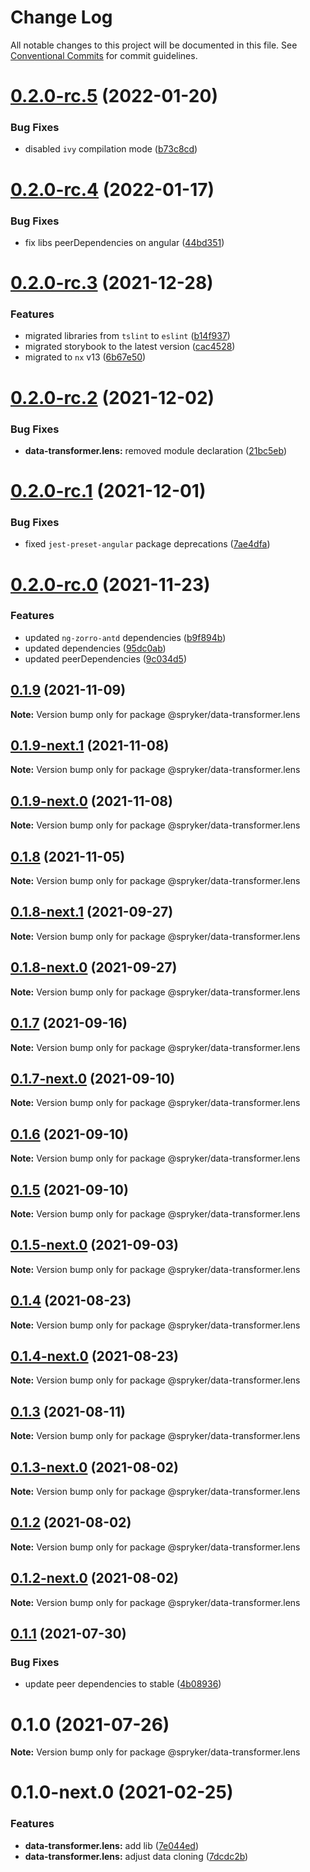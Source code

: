 # Change Log

All notable changes to this project will be documented in this file.
See [Conventional Commits](https://conventionalcommits.org) for commit guidelines.

# [0.2.0-rc.5](https://github.com/spryker/ui-components/compare/@spryker/data-transformer.lens@0.2.0-rc.4...@spryker/data-transformer.lens@0.2.0-rc.5) (2022-01-20)


### Bug Fixes

* disabled `ivy` compilation mode ([b73c8cd](https://github.com/spryker/ui-components/commit/b73c8cd6990e72e74b9f5c1a5ee0a76ba740c109))





# [0.2.0-rc.4](https://github.com/spryker/ui-components/compare/@spryker/data-transformer.lens@0.2.0-rc.3...@spryker/data-transformer.lens@0.2.0-rc.4) (2022-01-17)


### Bug Fixes

* fix libs peerDependencies on angular ([44bd351](https://github.com/spryker/ui-components/commit/44bd35192446358fa03f6523a04725763248e7fb))





# [0.2.0-rc.3](https://github.com/spryker/ui-components/compare/@spryker/data-transformer.lens@0.2.0-rc.2...@spryker/data-transformer.lens@0.2.0-rc.3) (2021-12-28)


### Features

* migrated libraries from `tslint` to `eslint` ([b14f937](https://github.com/spryker/ui-components/commit/b14f937bfd7803341e6626dd491484aa4d9b1344))
* migrated storybook to the latest version ([cac4528](https://github.com/spryker/ui-components/commit/cac45288f9644fc20c4cff6b4a658a74130fbe2e))
* migrated to `nx` v13 ([6b67e50](https://github.com/spryker/ui-components/commit/6b67e504a2ff8e8a840f70e12aae056c31698b47))





# [0.2.0-rc.2](https://github.com/spryker/ui-components/compare/@spryker/data-transformer.lens@0.2.0-rc.1...@spryker/data-transformer.lens@0.2.0-rc.2) (2021-12-02)


### Bug Fixes

* **data-transformer.lens:** removed module declaration ([21bc5eb](https://github.com/spryker/ui-components/commit/21bc5eb6a16e20877d093181b17bc6bef4cfde17))





# [0.2.0-rc.1](https://github.com/spryker/ui-components/compare/@spryker/data-transformer.lens@0.2.0-rc.0...@spryker/data-transformer.lens@0.2.0-rc.1) (2021-12-01)


### Bug Fixes

* fixed `jest-preset-angular` package deprecations ([7ae4dfa](https://github.com/spryker/ui-components/commit/7ae4dfa3e60b243490e2ccc50db4f2ffee0b8ab9))





# [0.2.0-rc.0](https://github.com/spryker/ui-components/compare/@spryker/data-transformer.lens@0.1.8-next.1...@spryker/data-transformer.lens@0.2.0-rc.0) (2021-11-23)


### Features

* updated `ng-zorro-antd` dependencies ([b9f894b](https://github.com/spryker/ui-components/commit/b9f894b5c6dd3e469bc8e0f01e251bb29e20e92d))
* updated dependencies ([95dc0ab](https://github.com/spryker/ui-components/commit/95dc0ab04dd4612dc2476ed2b487aee7c7304497))
* updated peerDependencies ([9c034d5](https://github.com/spryker/ui-components/commit/9c034d5d972cbeb9fd90135dd901521b9877247e))





## [0.1.9](https://github.com/spryker/ui-components/compare/@spryker/data-transformer.lens@0.1.9-next.1...@spryker/data-transformer.lens@0.1.9) (2021-11-09)

**Note:** Version bump only for package @spryker/data-transformer.lens





## [0.1.9-next.1](https://github.com/spryker/ui-components/compare/@spryker/data-transformer.lens@0.1.8...@spryker/data-transformer.lens@0.1.9-next.1) (2021-11-08)

**Note:** Version bump only for package @spryker/data-transformer.lens





## [0.1.9-next.0](https://github.com/spryker/zed-gui/compare/@spryker/data-transformer.lens@0.1.8-next.1...@spryker/data-transformer.lens@0.1.9-next.0) (2021-11-08)

**Note:** Version bump only for package @spryker/data-transformer.lens





## [0.1.8](https://github.com/spryker/ui-components/compare/@spryker/data-transformer.lens@0.1.8-next.1...@spryker/data-transformer.lens@0.1.8) (2021-11-05)

**Note:** Version bump only for package @spryker/data-transformer.lens





## [0.1.8-next.1](https://github.com/spryker/ui-components/compare/@spryker/data-transformer.lens@0.1.7...@spryker/data-transformer.lens@0.1.8-next.1) (2021-09-27)

**Note:** Version bump only for package @spryker/data-transformer.lens





## [0.1.8-next.0](https://github.com/spryker/zed-gui/compare/@spryker/data-transformer.lens@0.1.4...@spryker/data-transformer.lens@0.1.8-next.0) (2021-09-27)

**Note:** Version bump only for package @spryker/data-transformer.lens





## [0.1.7](https://github.com/spryker/ui-components/compare/@spryker/data-transformer.lens@0.1.7-next.0...@spryker/data-transformer.lens@0.1.7) (2021-09-16)

**Note:** Version bump only for package @spryker/data-transformer.lens





## [0.1.7-next.0](https://github.com/spryker/ui-components/compare/@spryker/data-transformer.lens@0.1.6...@spryker/data-transformer.lens@0.1.7-next.0) (2021-09-10)

**Note:** Version bump only for package @spryker/data-transformer.lens





## [0.1.6](https://github.com/spryker/ui-components/compare/@spryker/data-transformer.lens@0.1.5-next.0...@spryker/data-transformer.lens@0.1.6) (2021-09-10)

**Note:** Version bump only for package @spryker/data-transformer.lens





## [0.1.5](https://github.com/spryker/ui-components/compare/@spryker/data-transformer.lens@0.1.5-next.0...@spryker/data-transformer.lens@0.1.5) (2021-09-10)

**Note:** Version bump only for package @spryker/data-transformer.lens





## [0.1.5-next.0](https://github.com/spryker/ui-components/compare/@spryker/data-transformer.lens@0.1.4...@spryker/data-transformer.lens@0.1.5-next.0) (2021-09-03)

**Note:** Version bump only for package @spryker/data-transformer.lens





## [0.1.4](https://github.com/spryker/ui-components/compare/@spryker/data-transformer.lens@0.1.4-next.0...@spryker/data-transformer.lens@0.1.4) (2021-08-23)

**Note:** Version bump only for package @spryker/data-transformer.lens





## [0.1.4-next.0](https://github.com/spryker/ui-components/compare/@spryker/data-transformer.lens@0.1.3...@spryker/data-transformer.lens@0.1.4-next.0) (2021-08-23)

**Note:** Version bump only for package @spryker/data-transformer.lens





## [0.1.3](https://github.com/spryker/ui-components/compare/@spryker/data-transformer.lens@0.1.3-next.0...@spryker/data-transformer.lens@0.1.3) (2021-08-11)

**Note:** Version bump only for package @spryker/data-transformer.lens





## [0.1.3-next.0](https://github.com/spryker/ui-components/compare/@spryker/data-transformer.lens@0.1.2...@spryker/data-transformer.lens@0.1.3-next.0) (2021-08-02)

**Note:** Version bump only for package @spryker/data-transformer.lens





## [0.1.2](https://github.com/spryker/ui-components/compare/@spryker/data-transformer.lens@0.1.2-next.0...@spryker/data-transformer.lens@0.1.2) (2021-08-02)

**Note:** Version bump only for package @spryker/data-transformer.lens





## [0.1.2-next.0](https://github.com/spryker/ui-components/compare/@spryker/data-transformer.lens@0.1.1...@spryker/data-transformer.lens@0.1.2-next.0) (2021-08-02)

**Note:** Version bump only for package @spryker/data-transformer.lens





## [0.1.1](https://github.com/spryker/ui-components/compare/@spryker/data-transformer.lens@0.1.0...@spryker/data-transformer.lens@0.1.1) (2021-07-30)


### Bug Fixes

* update peer dependencies to stable ([4b08936](https://github.com/spryker/ui-components/commit/4b0893691360cf4bd66935aed24873266c98c4e4))





# 0.1.0 (2021-07-26)

**Note:** Version bump only for package @spryker/data-transformer.lens





# 0.1.0-next.0 (2021-02-25)


### Features

* **data-transformer.lens:** add lib ([7e044ed](https://github.com/spryker/ui-components/commit/7e044ed92fa7a35daca3c70529d0b77a33d2cd0c))
* **data-transformer.lens:** adjust data cloning ([7dcdc2b](https://github.com/spryker/ui-components/commit/7dcdc2b6c16157fd9faae2c4d0d577d65e915fc6))
